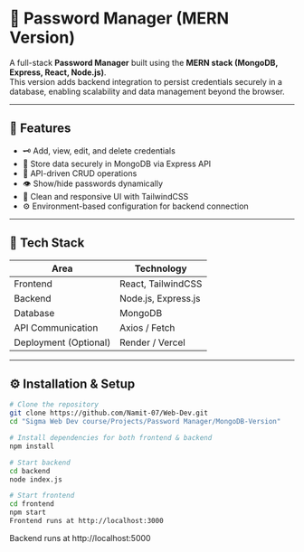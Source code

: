 # 🧠 Password Manager (MERN Version)

A full-stack **Password Manager** built using the **MERN stack (MongoDB, Express, React, Node.js)**.  
This version adds backend integration to persist credentials securely in a database, enabling scalability and data management beyond the browser.

---

## 🌟 Features

- 🗝️ Add, view, edit, and delete credentials
- 🔐 Store data securely in MongoDB via Express API
- 📡 API-driven CRUD operations
- 👁️ Show/hide passwords dynamically
- 🧾 Clean and responsive UI with TailwindCSS
- ⚙️ Environment-based configuration for backend connection

---

## 🧰 Tech Stack

| Area | Technology |
|------|-------------|
| Frontend | React, TailwindCSS |
| Backend | Node.js, Express.js |
| Database | MongoDB |
| API Communication | Axios / Fetch |
| Deployment (Optional) | Render / Vercel |

---

## ⚙️ Installation & Setup

```bash
# Clone the repository
git clone https://github.com/Namit-07/Web-Dev.git
cd "Sigma Web Dev course/Projects/Password Manager/MongoDB-Version"
```

```bash
# Install dependencies for both frontend & backend
npm install
```

```bash
# Start backend
cd backend
node index.js
```

```bash
# Start frontend
cd frontend
npm start
Frontend runs at http://localhost:3000
```
Backend runs at http://localhost:5000

